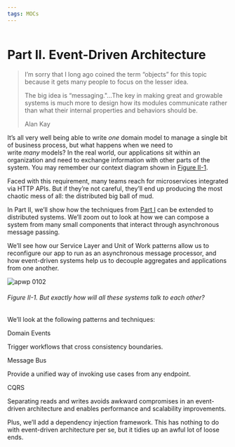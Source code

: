 ```yaml
---
tags: MOCs
---
```

```folder-index-content
```
# Part II. Event-Driven Architecture

> I’m sorry that I long ago coined the term “objects” for this topic because it gets many people to focus on the lesser idea.
> 
> The big idea is “messaging."…The key in making great and growable systems is much more to design how its modules communicate rather than what their internal properties and behaviors should be.
> 
> Alan Kay

It’s all very well being able to write _one_ domain model to manage a single bit of business process, but what happens when we need to write _many_ models? In the real world, our applications sit within an organization and need to exchange information with other parts of the system. You may remember our context diagram shown in [Figure II-1](https://learning.oreilly.com/library/view/architecture-patterns-with/9781492052197/part02.html#allocation_context_diagram_again).

Faced with this requirement, many teams reach for microservices integrated via HTTP APIs. But if they’re not careful, they’ll end up producing the most chaotic mess of all: the distributed big ball of mud.

In Part II, we’ll show how the techniques from [Part I](https://learning.oreilly.com/library/view/architecture-patterns-with/9781492052197/part01.html#part1) can be extended to distributed systems. We’ll zoom out to look at how we can compose a system from many small components that interact through asynchronous message passing.

We’ll see how our Service Layer and Unit of Work patterns allow us to reconfigure our app to run as an asynchronous message processor, and how event-driven systems help us to decouple aggregates and applications from one another.

![apwp 0102](https://learning.oreilly.com/api/v2/epubs/urn:orm:book:9781492052197/files/assets/apwp_0102.png)

###### Figure II-1. But exactly how will all these systems talk to each other?

We’ll look at the following patterns and techniques:

Domain Events

Trigger workflows that cross consistency boundaries.

Message Bus

Provide a unified way of invoking use cases from any endpoint.

CQRS

Separating reads and writes avoids awkward compromises in an event-driven architecture and enables performance and scalability improvements.

Plus, we’ll add a dependency injection framework. This has nothing to do with event-driven architecture per se, but it tidies up an awful lot of loose ends.